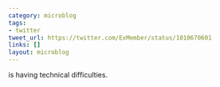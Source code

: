 ```yaml
---
category: microblog
tags:
- twitter
tweet_url: https://twitter.com/ExMember/status/1010670601
links: []
layout: microblog
---
```

is having technical difficulties.
